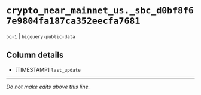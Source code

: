 # `crypto_near_mainnet_us._sbc_d0bf8f67e9804fa187ca352eecfa7681`
`bq-1` | `bigquery-public-data`

## Column details
* [TIMESTAMP] `last_update`

-------------------------------------------------------------------------------
*Do not make edits above this line.*
